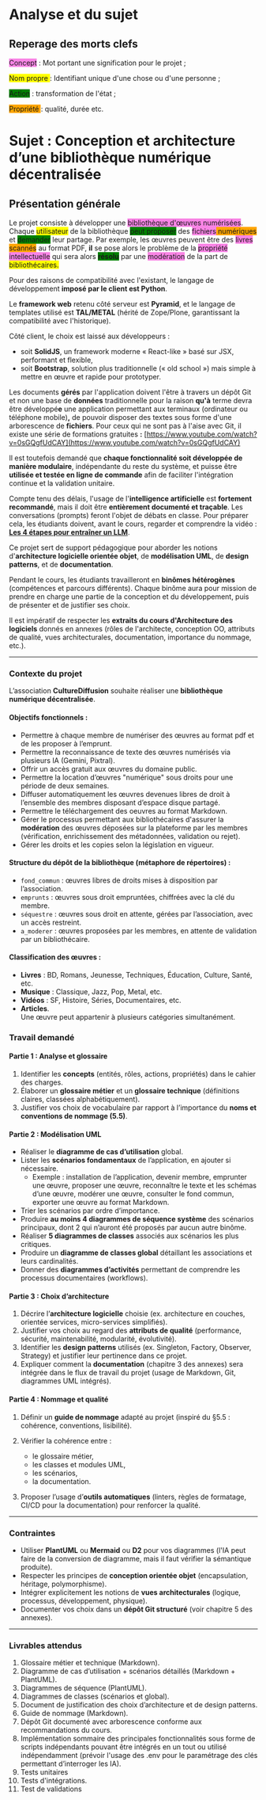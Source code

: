 # Analyse et  du sujet
## Reperage des morts clefs

<span style='background:#f984e5'>Concept</span> : Mot portant une signification pour le projet ;

<span style='background:yellow'>Nom propre </span>: Identifiant unique d'une chose ou d'une personne ;

<span style='background:green'>Action</span> : transformation de l'état ;

<span style='background:orange'>Propriété </span>: qualité, durée etc.

# Sujet : Conception et architecture d’une bibliothèque numérique décentralisée

## Présentation générale

Le projet consiste à développer une <span style='background:#f984e5'>bibliothèque d'œuvres numérisées</span>. Chaque <span style='background:yellow'>utilisateur</span> de la bibliothèque <span style='background:green'>peut proposer</span> des <span style='background:#f984e5'>fichiers</span><span style='background:orange'> numériques</span> et <span style='background:green'>demander</span> leur <span style='background:#green'>partage</span>. Par exemple, les œuvres peuvent être des <span style='background:#f984e5'>livres</span> <span style='background:orange'>scannés</span> au format PDF, **il** se pose alors le problème de la <span style='background:#f984e5'>propriété intellectuelle</span> qui sera alors <span style='background:green'>**résolu**</span> par une <span style='background:#f984e5'>modération</span> de la part de <span style='background:yellow'>bibliothécaires.</span>

Pour des raisons de compatibilité avec l'existant, le langage de développement **imposé par le client est Python**.

Le **framework web** retenu côté serveur est **Pyramid**, et le langage de templates utilisé est **TAL/METAL** (hérité de Zope/Plone, garantissant la compatibilité avec l'historique).

Côté client, le choix est laissé aux développeurs :

- soit **SolidJS**, un framework moderne « React-like » basé sur JSX, performant et flexible,
- soit **Bootstrap**, solution plus traditionnelle (« old school ») mais simple à mettre en œuvre et rapide pour prototyper.

Les documents **gérés** par l'application doivent l'être à travers un dépôt Git et non une base de **données** traditionnelle pour la raison **qu'à** terme devra être développé**e** une application permettant aux terminaux (ordinateur ou téléphone mobile)**,** de pouvoir disposer des textes sous forme d'une arborescence de **fichiers**. Pour ceux qui ne sont pas à l'aise avec Git, il existe une série de formations gratuites **:** [https://www.youtube.com/watch?v=0sGQgfUdCAY](https://www.youtube.com/watch?v=0sGQgfUdCAY)

Il est toutefois demandé que **chaque fonctionnalité soit développée de manière modulaire**, indépendante du reste du système, et puisse être **utilisée et testée en ligne de commande** afin de faciliter l'intégration continue et la validation unitaire.

Compte tenu des délais, l'usage de l'**intelligence artificielle** est **fortement recommandé**, mais il doit être **entièrement documenté et traçable**. Les conversations (prompts) feront l'objet de débats en classe. Pour préparer cela, les étudiants doivent, avant le cours, regarder et comprendre la vidéo : [**Les 4 étapes pour entraîner un LLM**](https://www.youtube.com/watch?v=YcIbZGTRMjI).

Ce projet sert de support pédagogique pour aborder les notions d'**architecture logicielle orientée objet**, de **modélisation UML**, de **design patterns**, et de **documentation**.

Pendant le cours, les étudiants travailleront en **binômes hétérogènes** (compétences et parcours différents). Chaque binôme aura pour mission de prendre en charge une partie de la conception et du développement, puis de présenter et de justifier ses choix.

Il est impératif de respecter les **extraits du cours d'Architecture des logiciels** donnés en annexes (rôles de l'architecte, conception OO, attributs de qualité, vues architecturales, documentation, importance du nommage, etc.).

---

### Contexte du projet

L’association **CultureDiffusion** souhaite réaliser une **bibliothèque numérique décentralisée**.

#### Objectifs fonctionnels :

- Permettre à chaque membre de numériser des œuvres au format pdf et de les proposer à l’emprunt.
- Permettre la reconnaissance de texte des œuvres numérisés via plusieurs IA (Gemini, Pixtral).
- Offrir un accès gratuit aux œuvres du domaine public.
- Permettre la location d’œuvres "numérique" sous droits pour une période de deux semaines.
- Diffuser automatiquement les œuvres devenues libres de droit à l’ensemble des membres disposant d’espace disque partagé.
- Permettre le téléchargement des oeuvres au format Markdown.
- Gérer le processus permettant aux bibliothécaires d'assurer la **modération** des œuvres déposées sur la plateforme par les membres (vérification, enrichissement des métadonnées, validation ou rejet).
- Gérer les droits et les copies selon la législation en vigueur.

#### Structure du dépôt de la bibliothèque (métaphore de répertoires) :

- `fond_commun` : œuvres libres de droits mises à disposition par l’association.
- `emprunts` : œuvres sous droit empruntées, chiffrées avec la clé du membre.
- `séquestre` : œuvres sous droit en attente, gérées par l’association, avec un accès restreint.
- `a_moderer` : œuvres proposées par les membres, en attente de validation par un bibliothécaire.

#### Classification des œuvres :

- **Livres** : BD, Romans, Jeunesse, Techniques, Éducation, Culture, Santé, etc.
- **Musique** : Classique, Jazz, Pop, Metal, etc.
- **Vidéos** : SF, Histoire, Séries, Documentaires, etc.
- **Articles**.  
    Une œuvre peut appartenir à plusieurs catégories simultanément.

### Travail demandé

#### Partie 1 : Analyse et glossaire

1. Identifier les **concepts** (entités, rôles, actions, propriétés) dans le cahier des charges.
2. Élaborer un **glossaire métier** et un **glossaire technique** (définitions claires, classées alphabétiquement).
3. Justifier vos choix de vocabulaire par rapport à l’importance du **noms et conventions de nommage (5.5)**.

#### Partie 2 : Modélisation UML

- Réaliser le **diagramme de cas d’utilisation** global.
- Lister les **scénarios fondamentaux** de l’application, en ajouter si nécessaire.
    - Exemple : installation de l’application, devenir membre, emprunter une œuvre, proposer une œuvre, reconnaître le texte et les schémas d’une œuvre, modérer une œuvre, consulter le fond commun, exporter une œuvre au format Markdown.
- Trier les scénarios par ordre d’importance.
- Produire **au moins 4 diagrammes de séquence système** des scénarios principaux, dont 2 qui n’auront été proposés par aucun autre binôme.
- Réaliser **5 diagrammes de classes** associés aux scénarios les plus critiques. 
- Produire un **diagramme de classes global** détaillant les associations et leurs cardinalités.
- Donner des **diagrammes d’activités** permettant de comprendre les processus documentaires (workflows).

#### Partie 3 : Choix d’architecture

1. Décrire l’**architecture logicielle** choisie (ex. architecture en couches, orientée services, micro-services simplifiés).
2. Justifier vos choix au regard des **attributs de qualité** (performance, sécurité, maintenabilité, modularité, évolutivité).
3. Identifier les **design patterns** utilisés (ex. Singleton, Factory, Observer, Strategy) et justifier leur pertinence dans ce projet.
4. Expliquer comment la **documentation** (chapitre 3 des annexes) sera intégrée dans le flux de travail du projet (usage de Markdown, Git, diagrammes UML intégrés).

#### Partie 4 : Nommage et qualité

1. Définir un **guide de nommage** adapté au projet (inspiré du §5.5 : cohérence, conventions, lisibilité).
2. Vérifier la cohérence entre :
    
    - le glossaire métier,
    - les classes et modules UML,
    - les scénarios,
    - la documentation.
        
3. Proposer l’usage d’**outils automatiques** (linters, règles de formatage, CI/CD pour la documentation) pour renforcer la qualité.
    

---

### Contraintes

- Utiliser **PlantUML** ou **Mermaid** ou **D2** pour vos diagrammes (l'IA peut faire de la conversion de diagramme, mais il faut vérifier la sémantique produite).
- Respecter les principes de **conception orientée objet** (encapsulation, héritage, polymorphisme).
- Intégrer explicitement les notions de **vues architecturales** (logique, processus, développement, physique).
- Documenter vos choix dans un **dépôt Git structuré** (voir chapitre 5 des annexes).

---

### Livrables attendus

1. Glossaire métier et technique (Markdown).
2. Diagramme de cas d’utilisation + scénarios détaillés (Markdown + PlantUML).
3. Diagrammes de séquence (PlantUML).
4. Diagrammes de classes (scénarios et global).
5. Document de justification des choix d’architecture et de design patterns.
6. Guide de nommage (Markdown).
7. Dépôt Git documenté avec arborescence conforme aux recommandations du cours.
8. Implémentation sommaire des principales fonctionnalités sous forme de scripts indépendants pouvant être intégrés en un tout ou utilisé indépendamment (prévoir l'usage des .env pour le paramétrage des clés permettant d’interroger les IA).
9. Tests unitaires
10. Tests d'intégrations.
11. Test de validations


